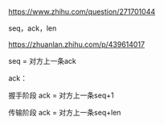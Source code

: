 https://www.zhihu.com/question/271701044



seq，ack，len

https://zhuanlan.zhihu.com/p/439614017

seq = 对方上一条ack

ack：

握手阶段 ack = 对方上一条seq+1

传输阶段 ack = 对方上一条seq+len